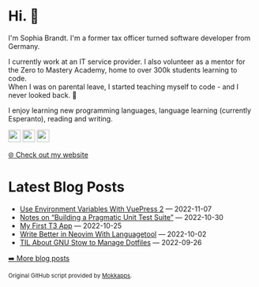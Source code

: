 <h1>Hi. 👋</h1>
<p>I'm Sophia Brandt. I'm a former tax officer turned software developer from Germany.</p>
<p>I currently work at an IT service provider. I also volunteer as a mentor for the Zero to Mastery Academy, home to over 300k students learning to code.<br>
When I was on parental leave, I started teaching myself to code - and I never looked back. 💜</p>
<p>I enjoy learning new programming languages, language learning (currently Esperanto), reading and writing.</p>
<p><a href="https://hachyderm.io/@sbr"><img src="https://img.shields.io/badge/mastodon-6364FF.svg?&style=for-the-badge&logo=mastodon&logoColor=white" height=25></a> <a href="https://www.linkedin.com/in/sophiabrandt"><img src="https://img.shields.io/badge/linkedin-%230077B5.svg?&style=for-the-badge&logo=linkedin&logoColor=white" height=25></a> <a href="https://dev.to/sophiabrandt"><img src="https://img.shields.io/badge/DEV.TO-%230A0A0A.svg?&style=for-the-badge&logo=dev-dot-to&logoColor=white" height=25></a></p>
<p><a href="https://www.sophiabrandt.com">🌐 Check out my website</a></p>
<h1>Latest Blog Posts</h1>
  <ul>
    <li><a href=https://www.rockyourcode.com/use-environment-variables-with-vuepress-2/>Use Environment Variables With VuePress 2</a> — 2022-11-07</li><li><a href=https://www.rockyourcode.com/notes-on-building-a-pragmatic-unit-test-suite/>Notes on “Building a Pragmatic Unit Test Suite”</a> — 2022-10-30</li><li><a href=https://www.rockyourcode.com/my-first-t3-app/>My First T3 App</a> — 2022-10-25</li><li><a href=https://www.rockyourcode.com/write-better-in-neovim-with-languagetool/>Write Better in Neovim With Languagetool</a> — 2022-10-02</li><li><a href=https://www.rockyourcode.com/til-about-gnu-stow-to-manage-dotfiles/>TIL About GNU Stow to Manage Dotfiles</a> — 2022-09-26</li>
  </ul>
<p><a href="https://www.rockyourcode.com">➡️ More blog posts</a></p>
<p><small>Original GitHub script provided by <a href="https://github.com/Mokkapps">Mokkapps</a>.</small></p>

